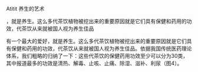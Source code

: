 Atitit 养生的艺术


，就是养生。这么多代茶饮植物被挖出来的重要原因就是它们具有保健和药用的功效，代茶饮从来就被国人视为养生佳品

有一个最大的爱好，就是养生。这么多代茶饮植物被挖出来的重要原因就是它们具有保健和药用的功效，代茶饮从来就被国人视为养生佳品。依据我国传统医药理论体系，我们粗略的归纳了一下：这些代茶饮的保健药用功效至少可以分为30类，其中报道最多的功效是清热、解毒、止咳、止痛、除湿、滋补、利尿（图4）。
